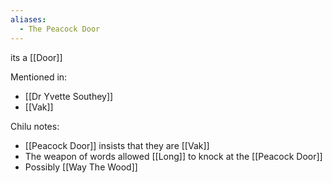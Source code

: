 ```yaml
---
aliases:
  - The Peacock Door
---
```

its a [[Door]]

Mentioned in:
- [[Dr Yvette Southey]]
- [[Vak]]

Chilu notes:
- [[Peacock Door]] insists that they are [[Vak]]
- The weapon of words allowed [[Long]] to knock at the [[Peacock Door]]
- Possibly [[Way The Wood]]